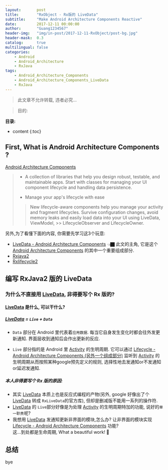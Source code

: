 ```yaml
---
layout:       post
title:        "RxObject - Rx版的 LiveData"
subtitle:     "Make Android Architecture Components Reactive"
date:         2017-12-11 00:00:00
author:       "Guang1234567"
header-img:   "img/in-post/2017-12-11-RxObject/post-bg.jpg"
header-mask:  0.3
catalog:      true
multilingual: false
categories: 
    - Android
    - Android_Architecture
    - RxJava
tags:
    - Android_Architecture_Components
    - Android_Architecture_Components_LiveData
    - RxJava
---
```



> 此文章不允许转载, 违者必究...

> 目的: 

**目录:**

* content
{:toc}


## First, What is Android Architecture Components ?

[Android Architecture Components][1]

> - A collection of libraries that help you design robust, testable, and maintainable apps. Start with classes for managing your UI component lifecycle and handling data persistence.
>
>
> - Manage your app's lifecycle with ease
>> New lifecycle-aware components help you manage your activity and fragment lifecycles. Survive configuration changes, avoid memory leaks and easily load data into your UI using LiveData, ViewModel, >> LifecycleObserver and LifecycleOwner.

另外,为了看懂下面的内容, 你需要先学习这3个玩意:

- [LiveData - Android Architecture Components][2]  👈🏿 此文的主角, 它是这个 [Android Architecture Components][1] 的其中一个重要组成部分.
- [Rxjava2][3]
- [Rxlifecycle2](https://github.com/trello/RxLifecycle)



## 编写 RxJava2 版的 LiveData

### 为什么不直接用 [LiveData][2], 非得要写个 Rx 版的?

#### [LiveData][2] 是什么, 可以干什么?

##### [LiveData][2] = `Live` + `Data`

- `Data` 部分在 Android 里代表着`应用数据`.  每当它自身发生变化时都会往外发更新通知. 界面层收到通知后会作出更新的反应.

- `Live` 部分指的是 Android 里 [Activity][5] 的生明周期. 它可以通过 [Lifecycle - Android Architecture Components (另外一个组成部分)][4] 监听到 [Activity][5] 的生明周期从而按照某种google预先定义的规则, 选择性地去发通知or不发通知or延迟发通知.


##### 本人非得要写个 Rx 版的原因: 

- 其实 [LiveData][2] 本质上也是反应式编程的产物(另外, google 好像出了个 [LiveData][2] 转成 `RxLiveData`的官方库), 但却是删减版不能用一系列的操作符.
- [LiveData][2] 的 `Live`部分好像是为处理 [Activity][5] 的生明周期特加的功能, 说好的`单一职责`呢?
- 我想用 [LiveData][2] 发通知更新非界面的模块,怎么办? 让非界面的模块实现 [Lifecycle - Android Architecture Components][4] 功能? <br/> 这...到处都是生命周期, What a beautiful work! 🏥

## 总结
   bye





[1]: https://developer.android.com/topic/libraries/architecture/index.html
[2]: https://developer.android.com/topic/libraries/architecture/livedata.html
[3]: https://github.com/ReactiveX/RxJava
[4]: https://developer.android.com/topic/libraries/architecture/lifecycle.html
[5]: https://developer.android.com/reference/android/app/Activity.html
[6]: https://developer.android.com/reference/android/app/Fragment.html
[7]: https://zh.wikipedia.org/wiki/%E7%BC%96%E7%A8%8B%E8%8C%83%E5%9E%8B